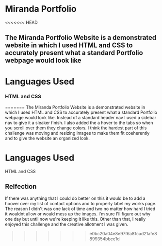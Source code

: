 # Miranda Portfolio
<<<<<<< HEAD
## The Miranda Portfolio Website is a demonstrated website in which I used HTML and CSS to accurately present what a standard Portfolio webpage would look like

# Languages Used
### HTML and CSS
=======
 The Miranda Portfolio Website is a demonstrated website in which I used HTML and CSS to accurately present what a standard Portfolio webpage would look like.
 Instead of a standard header nav I used a sidebar nav to give it a sleaker finish. I also added the a hover to the tabs so when you scroll over them they change colors.
 I think the hardest part of this challenge was moving and resizing images to make them fit coeherently and to give the website an organized look.  

# Languages Used
 HTML and CSS
 
 ## Relfection
 If there was anything that I could do better on this it would be to add a hoover over my list of contact options and to properly label my works page. 
 The reason I didn't was one lack of time and two no matter how hard I tried it wouldnt allow or would mess up the images. I'm sure I'll figure out why one 
 day but until now we're keeping it like this. Other than that, I really enjoyed this challenge and the creative allotment I was given. 
>>>>>>> e0bc20a04e8e97f6a81cad21afe8899354bbce1d
